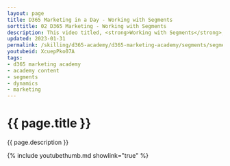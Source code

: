 ```yaml
---
layout: page
title: D365 Marketing in a Day - Working with Segments
sorttitle: 02 D365 Marketing - Working with Segments
description: This video titled, <strong>Working with Segments</strong>, follows the process of creating a variety of Segments to leverage in  Customer journeys. 
updated: 2023-01-31
permalink: /skilling/d365-academy/d365-marketing-academy/segments/segments
youtubeid: XcuepPko07A
tags: 
- d365 marketing academy
- academy content
- segments
- dynamics
- marketing
---
```


# {{ page.title }}

{{ page.description }}

{% include youtubethumb.md showlink="true" %}
